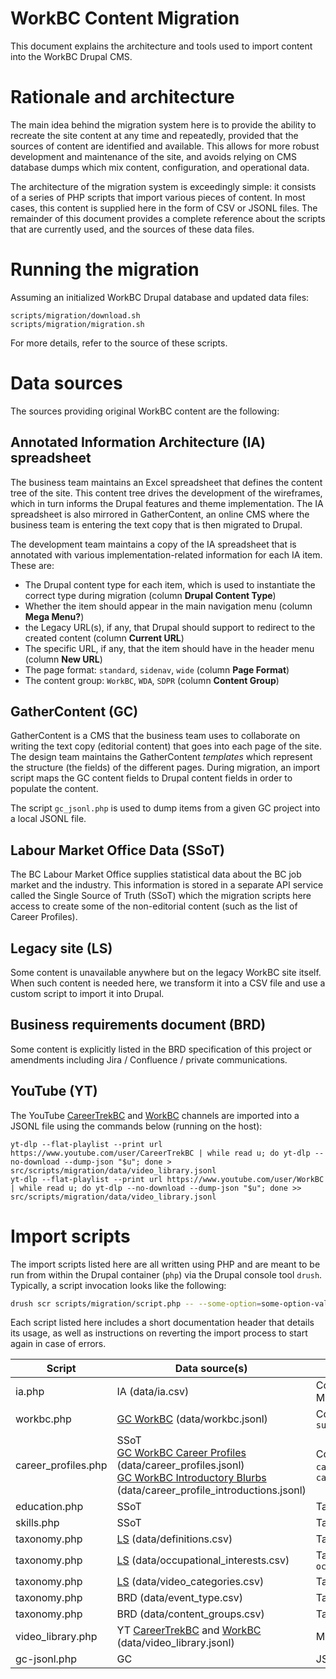 WorkBC Content Migration
========================

This document explains the architecture and tools used to import content into the WorkBC Drupal CMS.

# Rationale and architecture
The main idea behind the migration system here is to provide the ability to recreate the site content at any time and repeatedly, provided that the sources of content are identified and available. This allows for more robust development and maintenance of the site, and avoids relying on CMS database dumps which mix content, configuration, and operational data.

The architecture of the migration system is exceedingly simple: it consists of a series of PHP scripts that import various pieces of content. In most cases, this content is supplied here in the form of CSV or JSONL files. The remainder of this document provides a complete reference about the scripts that are currently used, and the sources of these data files.

# Running the migration
Assuming an initialized WorkBC Drupal database and updated data files:
```shell
scripts/migration/download.sh
scripts/migration/migration.sh
```
For more details, refer to the source of these scripts.

# Data sources
The sources providing original WorkBC content are the following:

## Annotated Information Architecture (IA) spreadsheet
The business team maintains an Excel spreadsheet that defines the content tree of the site. This content tree drives the development of the wireframes, which in turn informs the Drupal features and theme implementation. The IA spreadsheet is also mirrored in GatherContent, an online CMS where the business team is entering the text copy that is then migrated to Drupal.

The development team maintains a copy of the IA spreadsheet that is annotated with various implementation-related information for each IA item. These are:
- The Drupal content type for each item, which is used to instantiate the correct type during migration (column **Drupal Content Type**)
- Whether the item should appear in the main navigation menu (column **Mega Menu?**)
- the Legacy URL(s), if any, that Drupal should support to redirect to the created content (column **Current URL**)
- The specific URL, if any, that the item should have in the header menu (column **New URL**)
- The page format: `standard`, `sidenav`, `wide` (column **Page Format**)
- The content group: `WorkBC`, `WDA`, `SDPR` (column **Content Group**)

## GatherContent (GC)
GatherContent is a CMS that the business team uses to collaborate on writing the text copy (editorial content) that goes into each page of the site. The design team maintains the GatherContent _templates_ which represent the structure (the fields) of the different pages. During migration, an import script maps the GC content fields to Drupal content fields in order to populate the content.

The script `gc_jsonl.php` is used to dump items from a given GC project into a local JSONL file.

## Labour Market Office Data (SSoT)
The BC Labour Market Office supplies statistical data about the BC job market and the industry. This information is stored in a separate API service called the Single Source of Truth (SSoT) which the migration scripts here access to create some of the non-editorial content (such as the list of Career Profiles).

## Legacy site (LS)
Some content is unavailable anywhere but on the legacy WorkBC site itself. When such content is needed here, we transform it into a CSV file and use a custom script to import it into Drupal.

## Business requirements document (BRD)
Some content is explicitly listed in the BRD specification of this project or amendments including Jira / Confluence / private communications.

## YouTube (YT)
The YouTube [CareerTrekBC](https://www.youtube.com/user/CareerTrekBC) and [WorkBC](https://www.youtube.com/user/WorkBC) channels are imported into a JSONL file using the commands below (running on the host):
```
yt-dlp --flat-playlist --print url https://www.youtube.com/user/CareerTrekBC | while read u; do yt-dlp --no-download --dump-json "$u"; done > src/scripts/migration/data/video_library.jsonl
yt-dlp --flat-playlist --print url https://www.youtube.com/user/WorkBC | while read u; do yt-dlp --no-download --dump-json "$u"; done >> src/scripts/migration/data/video_library.jsonl
```

# Import scripts
The import scripts listed here are all written using PHP and are meant to be run from within the Drupal container (`php`) via the Drupal console tool `drush`. Typically, a script invocation looks like the following:
```bash
drush scr scripts/migration/script.php -- --some-option=some-option-value csv-filename-or-other-operand
```
Each script listed here includes a short documentation header that details its usage, as well as instructions on reverting the import process to start again in case of errors.

| Script | Data source(s) | Output(s) |
| -------| -------------- | -----------------|
| ia.php  | IA (data/ia.csv) | Content type `page`<br>Menu `main` |
| workbc.php | [GC WorkBC](https://number41media1.gathercontent.com/content/284269/items/) (data/workbc.jsonl) | Content types `blog`, `news`, `success_story` |
| career_profiles.php | SSoT<br>[GC WorkBC Career Profiles](https://number41media1.gathercontent.com/content/290255/items/) (data/career_profiles.jsonl)<br>[GC WorkBC Introductory Blurbs](https://number41media1.gathercontent.com/content/332842/items/) (data/career_profile_introductions.jsonl) | Content types `career_profile`, `career_profile_introductions` |
| education.php | SSoT | Taxonomy `education` |
| skills.php | SSoT | Taxonomy `skills` |
| taxonomy.php | [LS](https://www.workbc.ca/Jobs-Careers/Career-Toolkit/Definitions.aspx) (data/definitions.csv) | Taxonomy `definitions` |
| taxonomy.php | [LS](https://www.workbc.ca/Labour-Market-Industry/Skills-for-the-Future-Workforce.aspx#characteristics) (data/occupational_interests.csv) | Taxonomy `occupational_interests` |
| taxonomy.php | [LS](https://www.workbc.ca/videolibrary/) (data/video_categories.csv) | Taxonomy `video_categories` |
| taxonomy.php | BRD (data/event_type.csv) | Taxonomy `event_type` |
| taxonomy.php | BRD (data/content_groups.csv) | Taxonomy `content_groups` |
| video_library.php | YT [CareerTrekBC](https://www.youtube.com/user/CareerTrekBC) and [WorkBC](https://www.youtube.com/user/WorkBC) (data/video_library.jsonl) | Media type `remote_video` |
| gc-jsonl.php | GC | JSONL file |
